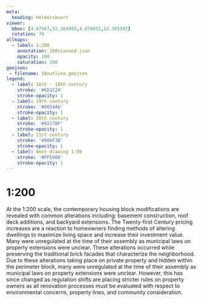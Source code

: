 ```yaml
---
meta:
  heading: Helmersbuurt
viewer:
  bbox: [4.87567,52.364983,4.876032,52.365302]
  rotation: 70
allmaps:
  - label: 1:200
    annotation: 200scanned.json
    opacity: 100
    saturation: 100
geojson:
 - filename: 50outline.geojson
legend:
  - label: 16th - 18th century 
    stroke: '#ED1C24'
    stroke-opacity: 1
  - label: 19th century
    stroke: '#0054A6'
    stroke-opacity: 1
  - label: 20th century
    stroke: '#92278F'
    stroke-opacity: 1
  - label: 21st century
    stroke: '#006F3B'
    stroke-opacity: 1
  - label: Next drawing 1:50
    stroke: '#FFE000'
    stroke-opacity: 1
---
```

# 1:200

At the 1:200 scale, the contemporary housing block modifications are revealed with common alterations including: basement construction, roof deck additions, and backyard extensions. The Twenty-first Century pricing increases are a reaction to homeowners finding methods of altering dwellings to maximize living space and increase their investment value. Many were unregulated at the time of their assembly as municipal laws on property extensions were unclear. These alterations occurred while preserving the traditional brick facades that characterize the neighborhood. Due to these alterations taking place on private property and hidden within the perimeter block, many were unregulated at the time of their assembly as municipal laws on property extensions were unclear.  However, this has since changed as regulation shifts are placing stricter rules on property owners as all renovation processes must be evaluated with respect to environmental concerns, property lines, and community consideration.